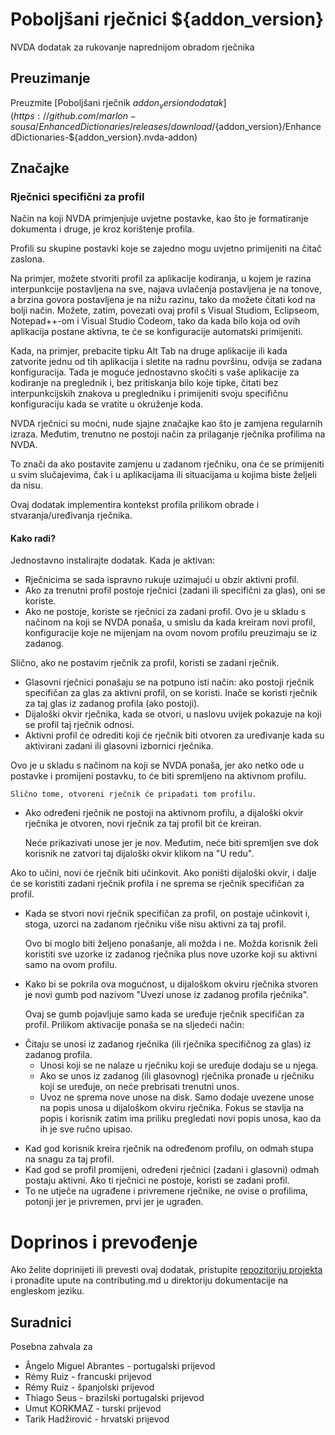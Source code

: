 # Poboljšani rječnici ${addon_version}
NVDA dodatak za rukovanje naprednijom obradom rječnika

## Preuzimanje
Preuzmite [Poboljšani rječnik ${addon_version} dodatak](https://github.com/marlon-sousa/EnhancedDictionaries/releases/download/${addon_version}/EnhancedDictionaries-${addon_version}.nvda-addon)

## Značajke

### Rječnici specifični za profil
Način na koji NVDA primjenjuje uvjetne postavke, kao što je formatiranje dokumenta i druge, je kroz korištenje profila.

Profili su skupine postavki koje se zajedno mogu uvjetno primijeniti na čitač zaslona.

Na primjer, možete stvoriti profil za aplikacije kodiranja, u kojem je razina interpunkcije postavljena na sve, najava uvlačenja postavljena je na tonove, a brzina govora postavljena je na nižu razinu, tako da možete čitati kod na bolji način. Možete, zatim, povezati ovaj profil s Visual Studiom, Eclipseom, Notepad++-om i Visual Studio Codeom, tako da kada bilo koja od ovih aplikacija postane aktivna, te će se konfiguracije automatski primijeniti.

Kada, na primjer, prebacite tipku Alt Tab na druge aplikacije ili kada zatvorite jednu od tih aplikacija i sletite na radnu površinu, odvija se zadana konfiguracija. Tada je moguće jednostavno skočiti s vaše aplikacije za kodiranje na preglednik i, bez pritiskanja bilo koje tipke, čitati bez interpunkcijskih znakova u pregledniku i primijeniti svoju specifičnu konfiguraciju kada se vratite u okruženje koda.

NVDA rječnici su moćni, nude sjajne značajke kao što je zamjena regularnih izraza. Međutim, trenutno ne postoji način za prilaganje rječnika profilima na NVDA.

To znači da ako postavite zamjenu u zadanom rječniku, ona će se primijeniti u svim slučajevima, čak i u aplikacijama ili situacijama u kojima biste željeli da nisu.

Ovaj dodatak implementira kontekst profila prilikom obrade i stvaranja/uređivanja rječnika.

#### Kako radi?

Jednostavno instalirajte dodatak. Kada je aktivan:

* Rječnicima se sada ispravno rukuje uzimajući u obzir aktivni profil.
* Ako za trenutni profil postoje rječnici (zadani ili specifični za glas), oni se koriste.
* Ako ne postoje, koriste se rječnici za zadani profil. Ovo je u skladu s načinom na koji se NVDA ponaša, u smislu da kada kreiram novi profil, konfiguracije koje ne mijenjam na ovom novom profilu preuzimaju se iz zadanog.

Slično, ako ne postavim rječnik za profil, koristi se zadani rječnik.

* Glasovni rječnici ponašaju se na potpuno isti način: ako postoji rječnik specifičan za glas za aktivni profil, on se koristi. Inače se koristi rječnik za taj glas iz zadanog profila (ako postoji).
* Dijaloški okvir rječnika, kada se otvori, u naslovu uvijek pokazuje na koji se profil taj rječnik odnosi.
* Aktivni profil će odrediti koji će rječnik biti otvoren za uređivanje kada su aktivirani zadani ili glasovni izbornici rječnika.

Ovo je u skladu s načinom na koji se NVDA ponaša, jer ako netko ode u postavke i promijeni postavku, to će biti spremljeno na aktivnom profilu.

    Slično tome, otvoreni rječnik će pripadati tom profilu.

* Ako određeni rječnik ne postoji na aktivnom profilu, a dijaloški okvir rječnika je otvoren, novi rječnik za taj profil bit će kreiran.

    Neće prikazivati ​​unose jer je nov. Međutim, neće biti spremljen sve dok korisnik ne zatvori taj dijaloški okvir klikom na "U redu".

Ako to učini, novi će rječnik biti učinkovit. Ako poništi dijaloški okvir, i dalje će se koristiti zadani rječnik profila i ne sprema se rječnik specifičan za profil.

* Kada se stvori novi rječnik specifičan za profil, on postaje učinkovit i, stoga, uzorci na zadanom rječniku više nisu aktivni za taj profil.

    Ovo bi moglo biti željeno ponašanje, ali možda i ne. Možda korisnik želi koristiti sve uzorke iz zadanog rječnika plus nove uzorke koji su aktivni samo na ovom profilu.

* Kako bi se pokrila ova mogućnost, u dijaloškom okviru rječnika stvoren je novi gumb pod nazivom "Uvezi unose iz zadanog profila rječnika".

    Ovaj se gumb pojavljuje samo kada se uređuje rječnik specifičan za profil. Prilikom aktivacije ponaša se na sljedeći način:
    
- Čitaju se unosi iz zadanog rječnika (ili rječnika specifičnog za glas) iz zadanog profila.
    - Unosi koji se ne nalaze u rječniku koji se uređuje dodaju se u njega.
    - Ako se unos iz zadanog (ili glasovnog) rječnika pronađe u rječniku koji se uređuje, on neće prebrisati trenutni unos.
    - Uvoz ne sprema nove unose na disk. Samo dodaje uvezene unose na popis unosa u dijaloškom okviru rječnika. Fokus se stavlja na popis i korisnik zatim ima priliku pregledati novi popis unosa, kao da ih je sve ručno upisao.

* Kad god korisnik kreira rječnik na određenom profilu, on odmah stupa na snagu za taj profil.
* Kad god se profil promijeni, određeni rječnici (zadani i glasovni) odmah postaju aktivni. Ako ti rječnici ne postoje, koristi se zadani profil.
* To ne utječe na ugrađene i privremene rječnike, ne ovise o profilima, potonji jer je privremen, prvi jer je ugrađen.

# Doprinos i prevođenje

Ako želite doprinijeti ili prevesti ovaj dodatak, pristupite [repozitoriju projekta](https://github.com/marlon-sousa/EnhancedDictionaries) i pronađite upute na contributing.md u direktoriju dokumentacije na engleskom jeziku.

## Suradnici

Posebna zahvala za

* Ângelo Miguel Abrantes - portugalski prijevod
* Rémy Ruiz - francuski prijevod
* Rémy Ruiz - španjolski prijevod
* Thiago Seus - brazilski portugalski prijevod
* Umut KORKMAZ - turski prijevod
* Tarik Hadžirović - hrvatski prijevod